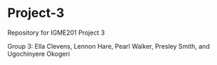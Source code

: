 # Project-3
Repository for IGME201 Project 3

Group 3: Ella Clevens, Lennon Hare, Pearl Walker, Presley Smith, and Ugochinyere Okogeri
